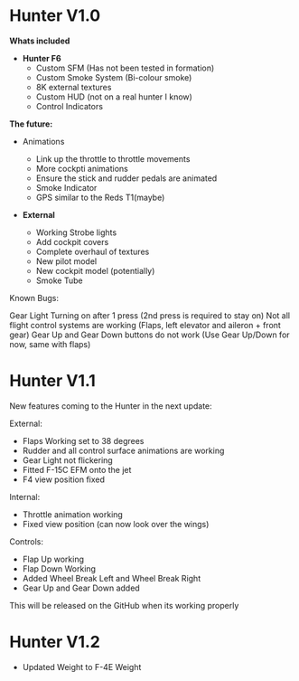 # Hunter V1.0

**Whats included**

* **Hunter F6**
   * Custom SFM (Has not been tested in formation)
   * Custom Smoke System (Bi-colour smoke)
   * 8K external textures
   * Custom HUD (not on a real hunter I know)
   * Control Indicators

**The future:**

* Animations
   * Link up the throttle to throttle movements
   * More cockpti animations 
   * Ensure the stick and rudder pedals are animated
   * Smoke Indicator
   * GPS  similar to the Reds T1(maybe)

* **External**
   * Working Strobe lights
   * Add cockpit covers
   * Complete overhaul of textures
   * New pilot model
   * New cockpit model (potentially)
   * Smoke Tube


Known Bugs:

Gear Light Turning on after 1 press (2nd press is required to stay on)
Not all flight control systems are working (Flaps, left elevator and aileron + front gear)
Gear Up and Gear Down buttons do not work (Use Gear Up/Down for now, same with flaps)

# Hunter V1.1

New features coming to the Hunter in the next update:

External:

* Flaps Working set to 38 degrees
* Rudder and all control surface animations are working
* Gear Light not flickering 
* Fitted F-15C EFM onto the jet
* F4 view position fixed

Internal:

* Throttle animation working
* Fixed view  position (can now look over the wings)

Controls:

* Flap Up working
* Flap Down Working
* Added Wheel Break Left and Wheel Break Right 
* Gear Up and Gear Down added

This will be released on the GitHub when its working properly

# **Hunter V1.2**

* Updated Weight to F-4E Weight
  
